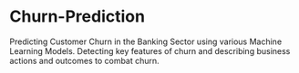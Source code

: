 # Churn-Prediction
Predicting Customer Churn in the Banking Sector using various Machine Learning Models.
Detecting key features of churn and describing business actions and outcomes to combat churn.
